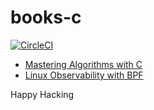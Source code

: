 # books-c

[![CircleCI]](https://app.circleci.com/pipelines/github/keithnoguchi/books-c)

[circleci]: https://circleci.com/gh/keithnoguchi/books-c.svg?style=svg

- [Mastering Algorithms with C]
- [Linux Observability with BPF]

[mastering algorithms with c]: http://shop.oreilly.com/product/9781565924536.do
[linux observability with bpf]: http://shop.oreilly.com/product/0636920242581.do

Happy Hacking

